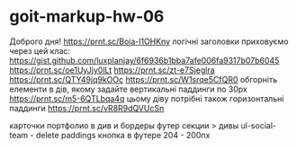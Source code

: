 # goit-markup-hw-06

Доброго дня! https://prnt.sc/Boia-l1OHKny логічні заголовки приховуємо через цей
клас: https://gist.github.com/luxplanjay/6f6936b1bba7afe006fa9317b07b6045
https://prnt.sc/oe1UyJjy0lLt https://prnt.sc/zt-e7Sjeglra
https://prnt.sc/QTY49jq9kOOc https://prnt.sc/W1srqe5CfQR0 обгорніть елементи в
дів, якому задайте вертикальні паддинги по 30рх https://prnt.sc/m5-6QTLbqa4q
цьому діву потрібні також горизонтальні паддинги https://prnt.sc/vR8R9dQVUcSn

карточки портфолио в див и бордеры футер секции > дивы ul-social-team - delete
paddings кнопка в футере 204 - 200пх
